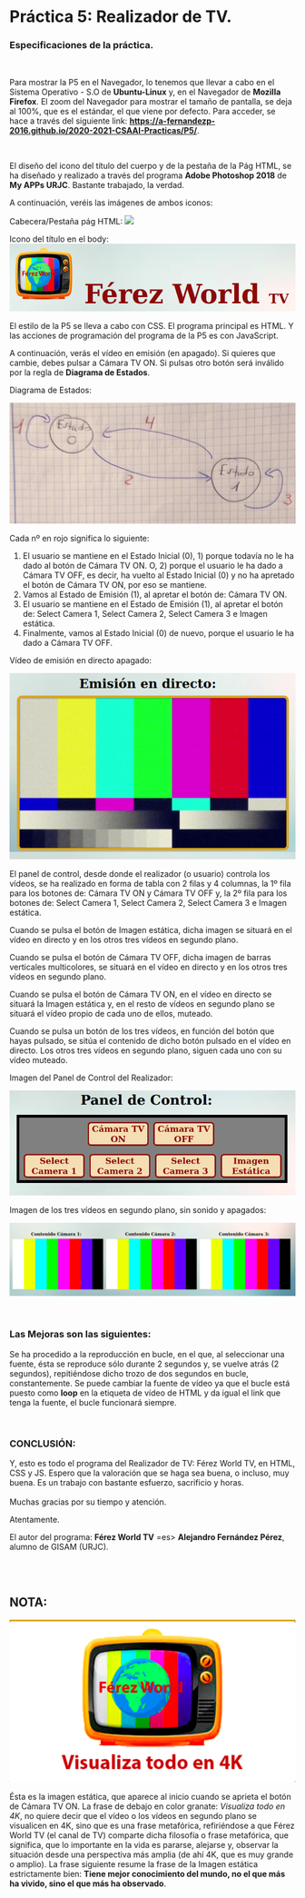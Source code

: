  # Práctica 5: Realizador de TV.

### **Especificaciones de la práctica.**
<br>

Para mostrar la P5 en el Navegador, lo tenemos que llevar a cabo en el Sistema Operativo - S.O de **Ubuntu-Linux** y, en el Navegador de **Mozilla Firefox**. El zoom del Navegador para mostrar el tamaño de pantalla, se deja al 100%, que es el estándar, el que viene por defecto. Para acceder, se hace a través del siguiente link: **https://a-fernandezp-2016.github.io/2020-2021-CSAAI-Practicas/P5/**.

<br>

El diseño del icono del título del cuerpo y de la pestaña de la Pág HTML, se ha diseñado y realizado a través del programa **Adobe Photoshop 2018** de **My APPs URJC**. Bastante trabajado, la verdad. 

A continuación, veréis las imágenes de ambos iconos:

Cabecera/Pestaña pág HTML:
![](CabPestaña_Muestra.png)

Icono del título en el body:
![](TituloBody_Muestra.png)

El estilo de la P5 se lleva a cabo con CSS. El programa principal es HTML. Y las acciones de programación del programa de la P5 es con JavaScript.

A continuación, verás el vídeo en emisión (en apagado). Si quieres que cambie, debes pulsar a Cámara TV ON. Si pulsas otro botón será inválido por la regla de **Diagrama de Estados**.

Diagrama de Estados:

![](States_Diagram.jpg)

Cada nº en rojo significa lo siguiente:

1. El usuario se mantiene en el Estado Inicial (0), 1) porque todavía no le ha dado al botón de Cámara TV ON. O, 2) porque el usuario le ha dado a Cámara TV OFF, es decir, ha vuelto al Estado Inicial (0) y no ha apretado el botón de Cámara TV ON, por eso se mantiene.
2. Vamos al Estado de Emisión (1), al apretar el botón de: Cámara TV ON.
3. El usuario se mantiene en el Estado de Emisión (1), al apretar el botón de: Select Camera 1, Select Camera 2, Select Camera 3 e Imagen estática.
4. Finalmente, vamos al Estado Inicial (0) de nuevo, porque el usuario le ha dado a Cámara TV OFF.

Vídeo de emisión en directo apagado:

![](EmisionLive_Muestra.png)

El panel de control, desde donde el realizador (o usuario) controla los vídeos, se ha realizado en forma de tabla con 2 filas y 4 columnas, la 1º fila para los botones de: Cámara TV ON y Cámara TV OFF y, la 2º fila para los botones de: Select Camera 1, Select Camera 2, Select Camera 3 e Imagen estática.

Cuando se pulsa el botón de Imagen estática, dicha imagen se situará en el vídeo en directo y en los otros tres vídeos en segundo plano.

Cuando se pulsa el botón de Cámara TV OFF, dicha imagen de barras verticales multicolores, se situará en el vídeo en directo y en los otros tres vídeos en segundo plano.

Cuando se pulsa el botón de Cámara TV ON, en el vídeo en directo se situará la Imagen estática y, en el resto de vídeos en segundo plano se situará el vídeo propio de cada uno de ellos, muteado.

Cuando se pulsa un botón de los tres vídeos, en función del botón que hayas pulsado, se sitúa el contenido de dicho botón pulsado en el vídeo en directo. Los otros tres vídeos en segundo plano, siguen cada uno con su vídeo muteado.

Imagen del Panel de Control del Realizador:

![](PanelControl_Muestra.png)


Imagen de los tres vídeos en segundo plano, sin sonido y apagados:

![](VideosSecondPlane_Muestra.png)

<br>

### **Las Mejoras son las siguientes:**

Se ha procedido a la reproducción en bucle, en el que, al seleccionar una fuente, ésta se reproduce sólo durante 2 segundos y, se vuelve atrás (2 segundos), repitiéndose dicho trozo de dos segundos en bucle, constantemente. Se puede cambiar la fuente de vídeo ya que el bucle está puesto como **loop** en la etiqueta de vídeo de HTML y da igual el link que tenga la fuente, el bucle funcionará siempre.

<br>

### **CONCLUSIÓN:**

Y, esto es todo el programa del Realizador de TV: Férez World TV, en HTML, CSS y JS. Espero que la valoración que se haga sea buena, o incluso, muy buena. Es un trabajo con bastante esfuerzo, sacrificio y horas.
<br>
<br>
Muchas gracias por su tiempo y atención.

Atentamente.

El autor del programa: **Férez World TV** =es> **Alejandro Fernández Pérez**, alumno de GISAM (URJC).

<br>
<br>

## **NOTA:**

![](Filosofia_ImagenEstatica.png)

Ésta es la imagen estática, que aparece al inicio cuando se aprieta el botón de Cámara TV ON. La frase de debajo en color granate: *Visualiza todo en 4K*, no quiere decir que el vídeo o los vídeos en segundo plano se visualicen en 4K, sino que es una frase metafórica, refiriéndose a que Férez World TV (el canal de TV) comparte dicha filosofía o frase metafórica, que significa, que lo importante en la vida es pararse, alejarse y, observar la situación desde una perspectiva más amplia (de ahí 4K, que es muy grande o amplio). La frase siguiente resume la frase de la Imagen estática estrictamente bien: **Tiene mejor conocimiento del mundo, no el que más ha vivido, sino el que más ha observado**.
